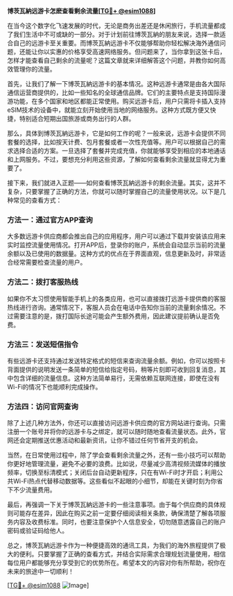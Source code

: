**博茨瓦納远游卡怎麽查看剩余流量[[TG💪+ @esim1088](https://t.me/s/esim1088)]**

在当今这个数字化飞速发展的时代，无论是商务出差还是休闲旅行，手机流量都成了我们生活中不可或缺的一部分。对于计划前往博茨瓦納的朋友来说，选择一款适合自己的远游卡至关重要。而博茨瓦納远游卡不仅能够帮助你轻松解决海外通信问题，还能让你以实惠的价格享受高速网络服务。但问题来了，当你拿到这张卡后，怎样才能查看自己剩余的流量呢？这篇文章就来详细解答这个问题，并教你如何高效管理你的流量。

首先，让我们了解一下博茨瓦納远游卡的基本情况。这种远游卡通常是由各大国际通信运营商提供的，比如一些知名的全球通信品牌。它们的主要特点是支持国际漫游功能，在多个国家和地区都能正常使用。购买远游卡后，用户只需将卡插入支持eSIM技术的设备中，就能立刻开始使用当地的网络服务。这种方式既方便又快捷，特别适合短期出国旅游或商务出行的人群。

那么，具体到博茨瓦納远游卡，它是如何工作的呢？一般来说，远游卡会提供不同套餐的选择，比如按天计费、包月套餐或者一次性充值等。用户可以根据自己的需求选择合适的方案。一旦选择了套餐并完成充值，你就能够享受到相应的本地通话和上网服务。不过，要想充分利用这些资源，了解如何查看剩余流量就显得尤为重要了。

接下来，我们就进入正题——如何查看博茨瓦納远游卡的剩余流量。其实，这并不复杂，只要掌握了正确的方法，你就可以随时掌握自己的流量使用状况。以下是几种常见的查看方式：

### 方法一：通过官方APP查询
大多数远游卡供应商都会推出自己的应用程序，用户可以通过下载并安装该应用来实时监控流量使用情况。打开APP后，登录你的账户，系统会自动显示当前的流量余额以及已使用的数据量。这种方式的优点在于界面直观，信息更新及时，非常适合经常需要检查流量的用户。

### 方法二：拨打客服热线
如果你不太习惯使用智能手机上的各类应用，也可以直接拨打远游卡提供商的客服热线进行咨询。通常情况下，客服人员会在电话中告知你当前的流量剩余情况。不过需要注意的是，拨打国际长途可能会产生额外费用，因此建议提前确认是否免费。

### 方法三：发送短信指令
有些远游卡还支持通过发送特定格式的短信来查询流量余额。例如，你可以按照卡背面提供的说明发送一条简单的短信给指定号码，稍等片刻即可收到回复消息，其中包含详细的流量信息。这种方法简单易行，无需依赖互联网连接，即使在没有Wi-Fi的情况下也能顺利完成操作。

### 方法四：访问官网查询
除了上述几种方法外，你还可以直接访问远游卡供应商的官方网站进行查询。只需注册一个账号并将你的远游卡与之绑定，就可以随时随地查看流量状态。此外，官网还会定期推送优惠活动和最新资讯，让你不错过任何节省开支的机会。

当然，在日常使用过程中，除了学会查看剩余流量之外，还有一些小技巧可以帮助你更好地管理流量，避免不必要的浪费。比如说，尽量减少高清视频流媒体的播放频率，切换至标清模式；关闭后台自动更新程序，只在有Wi-Fi时才开启；利用公共Wi-Fi热点代替移动数据等。这些看似不起眼的小细节，却能在关键时刻为你省下不少流量费用。

最后，再强调一下关于博茨瓦納远游卡的一些注意事项。由于每个供应商的具体规则可能存在差异，因此在购买之前一定要仔细阅读相关条款，确保清楚了解各项服务内容及收费标准。同时，也要注意保护个人信息安全，切勿随意透露自己的账户密码或验证码给他人。

总之，博茨瓦納远游卡作为一种便捷高效的通讯工具，为我们的海外旅程提供了极大的便利。只要掌握了正确的查看方式，并结合实际需求合理规划流量使用，相信每位用户都能够充分享受到它的优势所在。希望本文的内容对你有所帮助，祝你在未来的旅途中一切顺利！

[[TG💪+ @esim1088](https://t.me/s/esim1088) ![Image](https://i.postimg.cc/4NQfJmqS/Snipaste-2025-05-13-00-14-12.png)]
